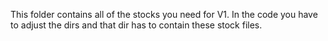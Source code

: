 This folder contains all of the stocks you need for V1. In the code you have to adjust the dirs and that dir has to contain these stock files.
